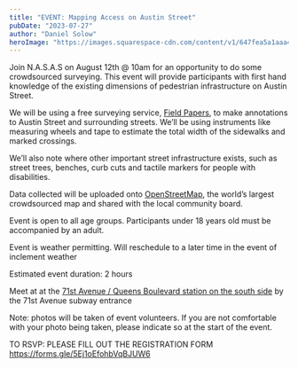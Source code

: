 ```yaml
---
title: "EVENT: Mapping Access on Austin Street"
pubDate: "2023-07-27"
author: "Daniel Solow"
heroImage: "https://images.squarespace-cdn.com/content/v1/647fea5a1aaa492159927df0/abf86d14-1c90-4c1d-a866-687790a25968/mapping-access.jpeg"
---
```


Join N.A.S.A.S on August 12th @ 10am for an opportunity to do some crowdsourced surveying. This event will provide participants with first hand knowledge of the existing dimensions of pedestrian infrastructure on Austin Street.

We will be using a free surveying service, [Field Papers](http://fieldpapers.org/atlases/21l5zf17), to make annotations to Austin Street and surrounding streets. We’ll be using instruments like measuring wheels and tape to estimate the total width of the sidewalks and marked crossings.

We’ll also note where other important street infrastructure exists, such as street trees, benches, curb cuts and tactile markers for people with disabilities.

Data collected will be uploaded onto [OpenStreetMap](https://wiki.openstreetmap.org/wiki/About_OpenStreetMap), the world’s largest crowdsourced map and shared with the local community board.

Event is open to all age groups. Participants under 18 years old must be accompanied by an adult.

Event is weather permitting. Will reschedule to a later time in the event of inclement weather

Estimated event duration: 2 hours

Meet at at the [71st Avenue / Queens Boulevard station on the south side](https://www.google.com/maps/place/40%C2%B043'16.6%22N+73%C2%B050'38.9%22W/@40.721268,-73.8447677,19z/data=!3m1!4b1!4m4!3m3!8m2!3d40.721268!4d-73.844124?entry=ttu) by the 71st Avenue subway entrance

Note: photos will be taken of event volunteers. If you are not comfortable with your photo being taken, please indicate so at the start of the event.

TO RSVP: PLEASE FILL OUT THE REGISTRATION FORM https://forms.gle/5Ej1oEfohbVqBJUW6
